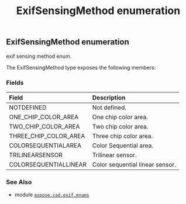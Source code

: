 ﻿---
title: ExifSensingMethod enumeration
second_title: Aspose.CAD for Python via .NET API References
description: 
type: docs
weight: 150
url: /aspose.cad.exif.enums/exifsensingmethod/
is_root: false
---

## ExifSensingMethod enumeration

exif sensing method enum.



The ExifSensingMethod type exposes the following members:

### Fields
| Field | Description |
| :- | :- |
| NOTDEFINED | Not defined. |
| ONE_CHIP_COLOR_AREA | One chip color area. |
| TWO_CHIP_COLOR_AREA | Two chip color area. |
| THREE_CHIP_COLOR_AREA | Three chip color area. |
| COLORSEQUENTIALAREA | Color Sequential area. |
| TRILINEARSENSOR | Trilinear sensor. |
| COLORSEQUENTIALLINEAR | Color sequential linear sensor. |



### See Also
* module [`aspose.cad.exif.enums`](..)
